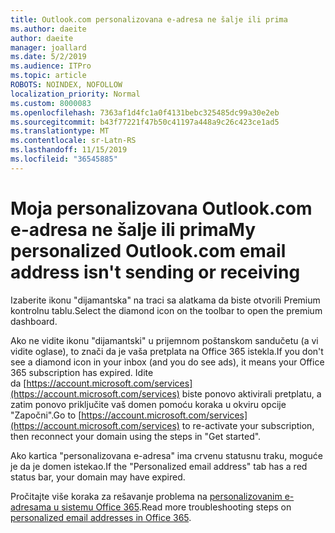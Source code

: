 ```yaml
---
title: Outlook.com personalizovana e-adresa ne šalje ili prima
ms.author: daeite
author: daeite
manager: joallard
ms.date: 5/2/2019
ms.audience: ITPro
ms.topic: article
ROBOTS: NOINDEX, NOFOLLOW
localization_priority: Normal
ms.custom: 8000083
ms.openlocfilehash: 7363af1d4fc1a0f4131bebc325485dc99a30e2eb
ms.sourcegitcommit: b43f77221f47b50c41197a448a9c26c423ce1ad5
ms.translationtype: MT
ms.contentlocale: sr-Latn-RS
ms.lasthandoff: 11/15/2019
ms.locfileid: "36545885"
---
```

# <a name="my-personalized-outlookcom-email-address-isnt-sending-or-receiving"></a><span data-ttu-id="9f909-102">Moja personalizovana Outlook.com e-adresa ne šalje ili prima</span><span class="sxs-lookup"><span data-stu-id="9f909-102">My personalized Outlook.com email address isn't sending or receiving</span></span>

<span data-ttu-id="9f909-103">Izaberite ikonu "dijamantska" na traci sa alatkama da biste otvorili Premium kontrolnu tablu.</span><span class="sxs-lookup"><span data-stu-id="9f909-103">Select the diamond icon on the toolbar to open the premium dashboard.</span></span>

<span data-ttu-id="9f909-104">Ako ne vidite ikonu "dijamantski" u prijemnom poštanskom sandučetu (a vi vidite oglase), to znači da je vaša pretplata na Office 365 istekla.</span><span class="sxs-lookup"><span data-stu-id="9f909-104">If you don't see a diamond icon in your inbox (and you do see ads), it means your Office 365 subscription has expired.</span></span> <span data-ttu-id="9f909-105">Idite da [https://account.microsoft.com/services](https://account.microsoft.com/services) biste ponovo aktivirali pretplatu, a zatim ponovo priključite vaš domen pomoću koraka u okviru opcije "Započni".</span><span class="sxs-lookup"><span data-stu-id="9f909-105">Go to [https://account.microsoft.com/services](https://account.microsoft.com/services) to re-activate your subscription, then reconnect your domain using the steps in "Get started".</span></span>

<span data-ttu-id="9f909-106">Ako kartica "personalizovana e-adresa" ima crvenu statusnu traku, moguće je da je domen istekao.</span><span class="sxs-lookup"><span data-stu-id="9f909-106">If the "Personalized email address" tab has a red status bar, your domain may have expired.</span></span>

<span data-ttu-id="9f909-107">Pročitajte više koraka za rešavanje problema na [personalizovanim e-adresama u sistemu Office 365](https://support.office.com/article/75416a58-b225-4c02-8c07-8979403b427b?wt.mc_id=Office_Outlook_com_Alchemy).</span><span class="sxs-lookup"><span data-stu-id="9f909-107">Read more troubleshooting steps on [personalized email addresses in Office 365](https://support.office.com/article/75416a58-b225-4c02-8c07-8979403b427b?wt.mc_id=Office_Outlook_com_Alchemy).</span></span>